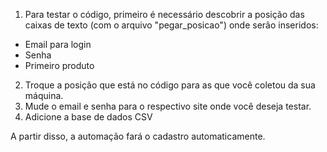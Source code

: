 1. Para testar o código, primeiro é necessário descobrir a posição das caixas de texto (com o arquivo "pegar_posicao") onde serão inseridos:
- Email para login
- Senha
- Primeiro produto

2. Troque a posição que está no código para as que você coletou da sua máquina.
3. Mude o email e senha para o respectivo site onde você deseja testar.
4. Adicione a base de dados CSV

A partir disso, a automação fará o cadastro automaticamente.

